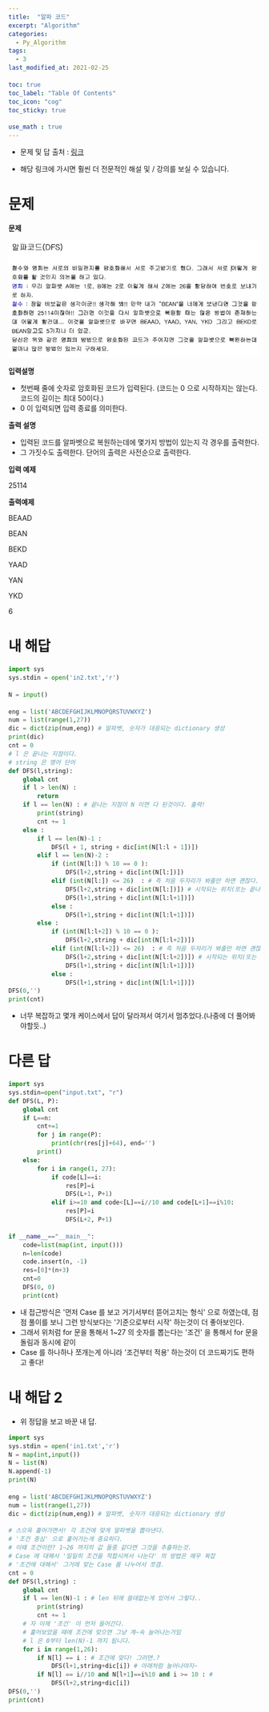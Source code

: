 ```yaml
---
title:  "알파 코드"
excerpt: "Algorithm"
categories:
  - Py_Algorithm
tags:
  - 3
last_modified_at: 2021-02-25

toc: true
toc_label: "Table Of Contents"
toc_icon: "cog"
toc_sticky: true

use_math : true
---
```


- 문제 및 답 출처 : [링크](https://www.inflearn.com/course/%ED%8C%8C%EC%9D%B4%EC%8D%AC-%EC%95%8C%EA%B3%A0%EB%A6%AC%EC%A6%98-%EB%AC%B8%EC%A0%9C%ED%92%80%EC%9D%B4-%EC%BD%94%EB%94%A9%ED%85%8C%EC%8A%A4%ED%8A%B8/dashboard)

- 해당 링크에 가시면 훨씬 더 전문적인 해설 및 / 강의를 보실 수 있습니다. 

# 문제

**문제**  

![png](/assets/images/{Algorithm}/30_1.JPG)

**입력설명**

- 첫번째 줄에 숫자로 암호화된 코드가 입력된다. (코드는 0 으로 시작하지는 않는다. 코드의 길이는 최대 50이다.) 
- 0 이 입력되면 입력 종료를 의미한다.

**출력 설명**

- 입력된 코드를 알파벳으로 복원하는데에 몇가지 방법이 있는지 각 경우를 출력한다.
- 그 가짓수도 출력한다. 단어의 출력은 사전순으로 출력한다.

**입력 예제**

25114

**출력예제**

BEAAD

BEAN

BEKD

YAAD

YAN

YKD

6

# 내 해답

```python
import sys
sys.stdin = open('in2.txt','r')

N = input()

eng = list('ABCDEFGHIJKLMNOPQRSTUVWXYZ')
num = list(range(1,27))
dic = dict(zip(num,eng)) # 알파벳, 숫자가 대응되는 dictionary 생성
print(dic)
cnt = 0
# l 은 끝나는 지점이다.
# string 은 영어 단어
def DFS(l,string):
    global cnt
    if l > len(N) :
        return
    if l == len(N) : # 끝나는 지점이 N 이면 다 된것이다. 출력!
        print(string)
        cnt += 1
    else :
        if l == len(N)-1 :
            DFS(l + 1, string + dic[int(N[l:l + 1])])
        elif l == len(N)-2 :
            if (int(N[l:]) % 10 == 0 ):
                DFS(l+2,string + dic[int(N[l:])])
            elif (int(N[l:]) <= 26)  : # 즉 처음 두자리가 봐줄만 하면 괜찮다.
                DFS(l+2,string + dic[int(N[l:])]) # 시작되는 위치(또는 끝나는 위치라 해도 무방)가 변경
                DFS(l+1,string + dic[int(N[l:l+1])])
            else :
                DFS(l+1,string + dic[int(N[l:l+1])])
        else :
            if (int(N[l:l+2]) % 10 == 0 ):
                DFS(l+2,string + dic[int(N[l:l+2])])
            elif (int(N[l:l+2]) <= 26)  : # 즉 처음 두자리가 봐줄만 하면 괜찮다.
                DFS(l+2,string + dic[int(N[l:l+2])]) # 시작되는 위치(또는 끝나는 위치라 해도 무방)가 변경
                DFS(l+1,string + dic[int(N[l:l+1])])
            else :
                DFS(l+1,string + dic[int(N[l:l+1])])
DFS(0,'')
print(cnt)
```

- 너무 복잡하고 몇개 케이스에서 답이 달라져서 여기서 멈추었다.(나중에 더 풀어봐야할듯..)

# 다른 답

```python
import sys
sys.stdin=open("input.txt", "r")
def DFS(L, P):
    global cnt
    if L==n:
        cnt+=1
        for j in range(P):
            print(chr(res[j]+64), end='')
        print()
    else:
        for i in range(1, 27):
            if code[L]==i:
                res[P]=i
                DFS(L+1, P+1)
            elif i>=10 and code<[L]==i//10 and code[L+1]==i%10:
                res[P]=i
                DFS(L+2, P+1)

if __name__=="__main__":
    code=list(map(int, input()))
    n=len(code)
    code.insert(n, -1)
    res=[0]*(n+3)
    cnt=0
    DFS(0, 0)
    print(cnt)
```

- 내 접근방식은 '먼저 Case 를 보고 거기서부터 뜯어고치는 형식' 으로 하였는데, 점점 풀이를 보니 그런 방식보다는 '기준으로부터 시작' 하는것이 더 좋아보인다.
- 그래서 위처럼 for 문을 통해서 1~27 의 숫자를 뽑는다는 '조건' 을 통해서 for 문을 돌림과 동시에 같이 
- Case 를 하나하나 쪼개는게 아니라 '조건부터 적용' 하는것이 더 코드짜기도 편하고 좋다! 



# 내 해답 2

- 위 정답을 보고 바꾼 내 답.

```python
import sys
sys.stdin = open('in1.txt','r')
N = map(int,input())
N = list(N)
N.append(-1)
print(N)

eng = list('ABCDEFGHIJKLMNOPQRSTUVWXYZ')
num = list(range(1,27))
dic = dict(zip(num,eng)) # 알파벳, 숫자가 대응되는 dictionary 생성

# 스으윽 훑어가면서! 각 조건에 맞게 알파벳을 뽑아낸다.
# '조건 중심' 으로 훑어가는게 중요하다.
# 이떄 조건이란? 1~26 까지의 값 들중 같다면 그것을 추출하는것.
# Case 에 대해서 '일일히 조건을 적합시켜서 나눈다' 의 방법은 매우 복잡
# '조건에 대해서' 그거에 맞는 Case 를 나누어서 쪼갬.
cnt = 0
def DFS(l,string) :
    global cnt
    if l == len(N)-1 : # len 뒤에 쓸데없는게 있어서 그렇다..
        print(string)
        cnt += 1
    # 자 이제 '조건' 이 먼저 들어간다.
    # 훑어보았을 때에 조건에 맞으면 그냥 계~속 늘어나는거임
    # l 은 0부터 len(N)-1 까지 됩니다.
    for i in range(1,26):
        if N[l] == i : # 조건에 맞다! 그러면.?
            DFS(l+1,string+dic[i]) # 아래처럼 늘어나야지~
        if N[l] == i//10 and N[l+1]==i%10 and i >= 10 : #
            DFS(l+2,string+dic[i])
DFS(0,'')
print(cnt)
```

